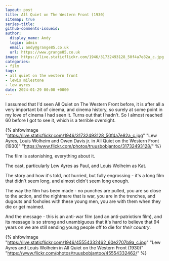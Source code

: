 ```yaml
---
layout: post
title: All Quiet on The Western Front (1930)
sitemap: true
series-title:
github-comments-issueid:
author:
  display_name: Andy
  login: admin
  email: andy@grange85.co.uk
  url: https://www.grange85.co.uk
image: https://live.staticflickr.com/1946/31732493128_50f4a7e82a_c.jpg
categories:
- film
tags:
- all quiet on the western front
- lewis milestone
- lew ayres
date: 2024-01-29 00:00 +0000
---
```

I assumed that I'd seen All Quiet on The Western Front before, it is after all a very important bit of cinema, and cinema history, so surely at some point in my love of cinema I had seen it. Turns out that I hadn't. So I almost reached 60 before I got to see it, which is a terrible oversight.

{% ahfowimage "https://live.staticflickr.com/1946/31732493128_50f4a7e82a_c.jpg" "Lew Ayres, Louis Wolheim and Owen Davis jr. in All Quiet on the Western Front (1930)" "https://www.flickr.com/photos/truusbobjantoo/31732493128/" %}

The film is astonishing, everything about it. 

The cast, particularly Lew Ayres as Paul, and Louis Wolheim as Kat. 

The story and how it's told, not hurried, but fully engrossing - it's a long film that didn't seem long, and almost didn't seem long enough. 

The way the film has been made - no punches are pulled, you are so close to the action, and the nightmare that is war, you are in the trenches, and dugouts and foxholes with these young men, you are with them when they die or get maimed. 

And the message - this is an anti-war film (and an anti-patriotism film), and its message is so strong and unambiguous that it's hard to believe that 94 years on  we are still sending young people off to die for _their country_.

{% ahfowimage "https://live.staticflickr.com/1946/45554332462_60e2707b9a_c.jpg" "Lew Ayres and Louis Wolheim in All Quiet on the Western Front (1930)" "https://www.flickr.com/photos/truusbobjantoo/45554332462/" %}
